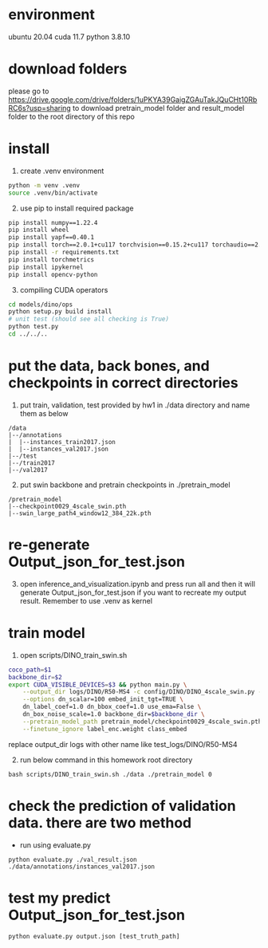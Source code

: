 # environment
ubuntu 20.04
cuda 11.7
python 3.8.10

# download folders
please go to https://drive.google.com/drive/folders/1uPKYA39GaigZGAuTakJQuCHt10RbRC6s?usp=sharing to download pretrain_model folder and result_model folder to the root directory of this repo

# install

1. create .venv environment
```bash
python -m venv .venv
source .venv/bin/activate
```
2. use pip to install required package
``` bash
pip install numpy==1.22.4
pip install wheel
pip install yapf==0.40.1
pip install torch==2.0.1+cu117 torchvision==0.15.2+cu117 torchaudio==2.0.2 --index-url https://download.pytorch.org/whl/cu117
pip install -r requirements.txt
pip install torchmetrics
pip install ipykernel
pip install opencv-python
```

3. compiling CUDA operators
```bash
cd models/dino/ops
python setup.py build install
# unit test (should see all checking is True)
python test.py
cd ../../..
```

# put the data, back bones, and checkpoints in correct directories

1. put train, validation, test provided by hw1 in ./data directory and name them as below

```
/data
|--/annotations
|  |--instances_train2017.json
|  |--instances_val2017.json
|--/test
|--/train2017
|--/val2017

```
2. put  swin backbone and pretrain checkpoints in ./pretrain_model

```
/pretrain_model
|--checkpoint0029_4scale_swin.pth
|--swin_large_path4_window12_384_22k.pth
```


# re-generate Output_json_for_test.json
3. open inference_and_visualization.ipynb and press run all and then it will generate Output_json_for_test.json if you want to recreate my output result. Remember to use .venv as kernel

# train model

1. open scripts/DINO_train_swin.sh

```bash
coco_path=$1
backbone_dir=$2
export CUDA_VISIBLE_DEVICES=$3 && python main.py \
	--output_dir logs/DINO/R50-MS4 -c config/DINO/DINO_4scale_swin.py --coco_path $coco_path \
	--options dn_scalar=100 embed_init_tgt=TRUE \
	dn_label_coef=1.0 dn_bbox_coef=1.0 use_ema=False \
	dn_box_noise_scale=1.0 backbone_dir=$backbone_dir \
    --pretrain_model_path pretrain_model/checkpoint0029_4scale_swin.pth \
    --finetune_ignore label_enc.weight class_embed
```
replace output_dir logs with other name like test_logs/DINO/R50-MS4

2. run below command in this homework root directory
```
bash scripts/DINO_train_swin.sh ./data ./pretrain_model 0
```

# check the prediction of validation data. there are two method


* run using evaluate.py
```
python evaluate.py ./val_result.json ./data/annotations/instances_val2017.json
```


# test my predict Output_json_for_test.json
```
python evaluate.py output.json [test_truth_path]
``` 




